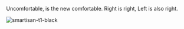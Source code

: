 Uncomfortable, is the new comfortable.
Right is right, Left is also right.

![smartisan-t1-black](https://github.com/user-attachments/assets/3aa72afa-caf3-403c-bc17-b497cab67906)